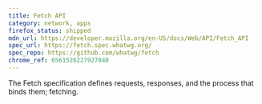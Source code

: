 ```yaml
---
title: Fetch API
category: network, apps
firefox_status: shipped
mdn_url: https://developer.mozilla.org/en-US/docs/Web/API/Fetch_API
spec_url: https://fetch.spec.whatwg.org/
spec_repo: https://github.com/whatwg/fetch
chrome_ref: 6561526227927040
---
```


The Fetch specification defines requests, responses, and the process that binds them; fetching.
